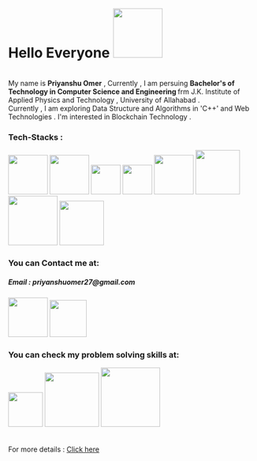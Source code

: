 
<h1>Hello Everyone  <img src = "https://logos-world.net/wp-content/uploads/2023/11/Emoji-Wave-Hand.png" width="100px"> </h1>
<br> 
My name is <b> Priyanshu Omer</b> , Currently , I am persuing <B>Bachelor's of Technology in Computer Science and Engineering </B> frm J.K. Institute of Applied Physics and Technology , University of Allahabad .
<br>
Currently , I am exploring Data Structure and Algorithms in 'C++' and Web Technologies . I'm interested in Blockchain Technology .

<h3>Tech-Stacks :  </h3>
<div class="img-box">
    <img width="80px" src="https://th.bing.com/th?id=OIP.w9AIOO6Cfup6aToV1E-dEQHaIr&w=230&h=270&c=8&rs=1&qlt=90&o=6&dpr=1.3&pid=3.1&rm=2">
    <img width="80px" src="https://logodix.com/logo/1137946.png">
    <img width="60px" src="https://brandslogos.com/wp-content/uploads/images/large/html-logo.png">
    <img width="60px" src="https://www.mvps.net/docs/wp-content/uploads/2019/10/css.png">
    <img width="80px" src="https://www.kindpng.com/picc/m/171-1718046_javascript-programming-language-logo-hd-png-download.png">
    <img width="90px" src="https://logos-download.com/wp-content/uploads/2016/09/Node_logo_NodeJS.png">
    <img width="100px" src="https://th.bing.com/th/id/OIP.disvEAqaUL_iW-yOD37WUQHaHa?rs=1&pid=ImgDetMain">
    <img width="90px" src="https://pngimg.com/uploads/mysql/mysql_PNG19.png">
</div>



<div class="img-box">
<h3>You can Contact me at:  </h3>
<h5>Email : <b>priyanshuomer27@gmail.com</b></h5>
  <a href="https://www.linkedin.com/in/priyanshu-omer-190abb288"><img width="80px" src="https://logospng.org/download/linkedin/logo-linkedin-icon-2048.png"></a>
 <a href="https://x.com/Priyanshu_27_10"><img width="75px" src="https://cdn.punchng.com/wp-content/uploads/2023/07/24084806/Twitter-new-logo.jpeg"></a>

</div>



<div class="img-box">
<h3>You can check my problem solving skills at:  </h3>
  <a href="https://leetcode.com/u/Priyanshu_Omer"><img width="70px" src="https://coderaky.com/images/icons/leetcode.png"></a>
 <a href="https://www.geeksforgeeks.org/user/priyanshu2710"><img width="110px" src="https://th.bing.com/th/id/R.0f85c8d9175ae38cfa979f4a5b34705b?rik=57x%2bzhxbK15wvQ&riu=http%3a%2f%2flevelupcollege.com%2fwp-content%2fuploads%2f2022%2f07%2fgfg-logo.png&ehk=R0uZjD8Jzzhk3nFfYzt3T2bSE2wgykuNh1DXqOO7bfg%3d&risl=&pid=ImgRaw&r=0"></a>
 <a href="https://www.codechef.com/users/priyanshu_omer"><img width="120px" src="https://th.bing.com/th/id/OIP.uGvujCpH8kxrW6ebnufkwgHaDn?rs=1&pid=ImgDetMain"></a>
</div>


<br>
<br>
<div>
 For more details :  <a href="https://linktr.ee/priyanshu_omer27">Click here</a>
</div>




<!--
**Priyanshuomer/Priyanshuomer** is a ✨ _special_ ✨ repository because its `README.md` (this file) appears on your GitHub profile.

Here are some ideas to get you started:

- 🔭 I’m currently working on ...
- 🌱 I’m currently learning ...
- 👯 I’m looking to collaborate on ...
- 🤔 I’m looking for help with ...
- 💬 Ask me about ...
- 📫 How to reach me: ...
- 😄 Pronouns: ...
- ⚡ Fun fact: ...
-->
